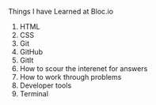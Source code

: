 Things I have Learned at Bloc.io

1. HTML
2. CSS
3. Git
4. GitHub
5. GitIt
6. How to scour the interenet for answers
7. How to work through problems
8. Developer tools
9. Terminal 
 